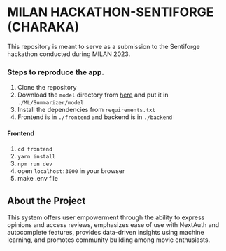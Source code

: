 # MILAN HACKATHON-SENTIFORGE (CHARAKA)

This repository is meant to serve as a submission to the Sentiforge hackathon conducted during MILAN 2023.


### Steps to reproduce the app.
1. Clone the repository
2. Download the `model` directory from [here](https://drive.google.com/drive/folders/1zUWndHC9Qr0BHXbr24QCMEL8uhLxoMSQ?usp=sharing) and put it in `./ML/Summarizer/model`
3. Install the dependencies from `requirements.txt`
4. Frontend is in `./frontend` and backend is in `./backend`

#### Frontend
1. `cd frontend`
2. `yarn install`
3. `npm run dev`
4. open `localhost:3000` in your browser
5. make .env file
## About the Project
This system offers user empowerment through the ability to express opinions and access reviews, emphasizes ease of use with NextAuth and autocomplete features, provides data-driven insights using machine learning, and promotes community building among movie enthusiasts.


